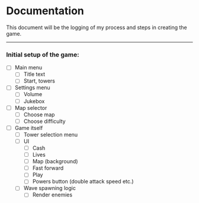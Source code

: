 # Documentation
This document will be the logging of my process and steps in creating the game.

---

### Initial setup of the game:

- [ ] Main menu
    - [ ] Title text
    - [ ] Start, towers
- [ ] Settings menu
    - [ ] Volume
    - [ ] Jukebox
- [ ] Map selector
    - [ ] Choose map
    - [ ] Choose difficulty
- [ ] Game itself
    - [ ] Tower selection menu
    - [ ] UI
        - [ ] Cash
        - [ ] Lives
        - [ ] Map (background)
        - [ ] Fast forward
        - [ ] Play
        - [ ] Powers button (double attack speed etc.)
    - [ ] Wave spawning logic
        - [ ] Render enemies